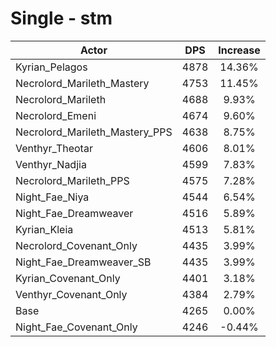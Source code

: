 # Single - stm
| Actor | DPS | Increase |
|---|:---:|:---:|
|Kyrian_Pelagos|4878|14.36%|
|Necrolord_Marileth_Mastery|4753|11.45%|
|Necrolord_Marileth|4688|9.93%|
|Necrolord_Emeni|4674|9.60%|
|Necrolord_Marileth_Mastery_PPS|4638|8.75%|
|Venthyr_Theotar|4606|8.01%|
|Venthyr_Nadjia|4599|7.83%|
|Necrolord_Marileth_PPS|4575|7.28%|
|Night_Fae_Niya|4544|6.54%|
|Night_Fae_Dreamweaver|4516|5.89%|
|Kyrian_Kleia|4513|5.81%|
|Necrolord_Covenant_Only|4435|3.99%|
|Night_Fae_Dreamweaver_SB|4435|3.99%|
|Kyrian_Covenant_Only|4401|3.18%|
|Venthyr_Covenant_Only|4384|2.79%|
|Base|4265|0.00%|
|Night_Fae_Covenant_Only|4246|-0.44%|
